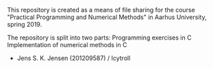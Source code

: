 This repository is created as a means of file sharing for the course "Practical Programming and Numerical Methods" in Aarhus University, spring 2019.

The repository is split into two parts:
    Programming exercises in C
    Implementation of numerical methods in C

- Jens S. K. Jensen (201209587) / Icytroll

